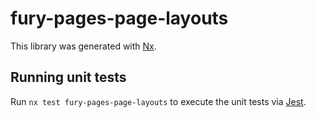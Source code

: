 # fury-pages-page-layouts

This library was generated with [Nx](https://nx.dev).


## Running unit tests

Run `nx test fury-pages-page-layouts` to execute the unit tests via [Jest](https://jestjs.io).



